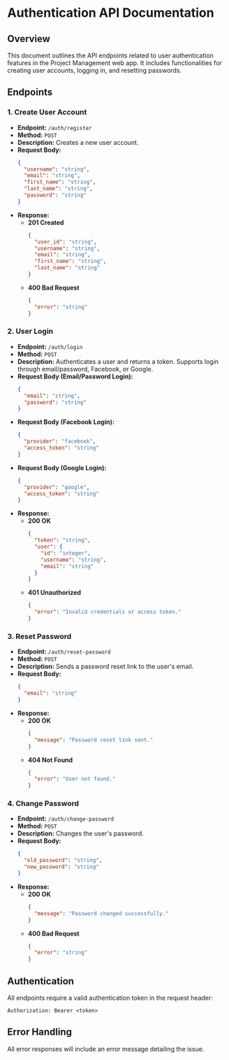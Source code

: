# Authentication API Documentation

## Overview
This document outlines the API endpoints related to user authentication features in the Project Management web app. It includes functionalities for creating user accounts, logging in, and resetting passwords.

## Endpoints

### 1. Create User Account
- **Endpoint:** `/auth/register`
- **Method:** `POST`
- **Description:** Creates a new user account.
- **Request Body:**
  ```json
  {
    "username": "string",
    "email": "string",
    "first_name": "string",
    "last_name": "string",
    "password": "string"
  }
  ```
- **Response:**
  - **201 Created**
    ```json
    {
      "user_id": "string",
      "username": "string",
      "email": "string",
      "first_name": "string",
      "last_name": "string"
    }
    ```
  - **400 Bad Request**
    ```json
    {
      "error": "string"
    }
    ```

### 2. User Login
- **Endpoint:** `/auth/login`
- **Method:** `POST`
- **Description:** Authenticates a user and returns a token. Supports login through email/password, Facebook, or Google.
- **Request Body (Email/Password Login):**
  ```json
  {
    "email": "string",
    "password": "string"
  }
  ```
- **Request Body (Facebook Login):**
  ```json
  {
    "provider": "facebook",
    "access_token": "string"
  }
  ```
- **Request Body (Google Login):**
  ```json
  {
    "provider": "google",
    "access_token": "string"
  }
  ```
- **Response:**
  - **200 OK**
    ```json
    {
      "token": "string",
      "user": {
        "id": "integer",
        "username": "string",
        "email": "string"
      }
    }
    ```
  - **401 Unauthorized**
    ```json
    {
      "error": "Invalid credentials or access token."
    }
    ```

### 3. Reset Password
- **Endpoint:** `/auth/reset-password`
- **Method:** `POST`
- **Description:** Sends a password reset link to the user's email.
- **Request Body:**
  ```json
  {
    "email": "string"
  }
  ```
- **Response:**
  - **200 OK**
    ```json
    {
      "message": "Password reset link sent."
    }
    ```
  - **404 Not Found**
    ```json
    {
      "error": "User not found."
    }
    ```

### 4. Change Password
- **Endpoint:** `/auth/change-password`
- **Method:** `POST`
- **Description:** Changes the user's password.
- **Request Body:**
  ```json
  {
    "old_password": "string",
    "new_password": "string"
  }
  ```
- **Response:**
  - **200 OK**
    ```json
    {
      "message": "Password changed successfully."
    }
    ```
  - **400 Bad Request**
    ```json
    {
      "error": "string"
    }
    ```

## Authentication
All endpoints require a valid authentication token in the request header:
```
Authorization: Bearer <token>
```

## Error Handling
All error responses will include an error message detailing the issue.